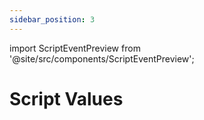 ```yaml
---
sidebar_position: 3
---
```


import ScriptEventPreview from '@site/src/components/ScriptEventPreview';

# Script Values
